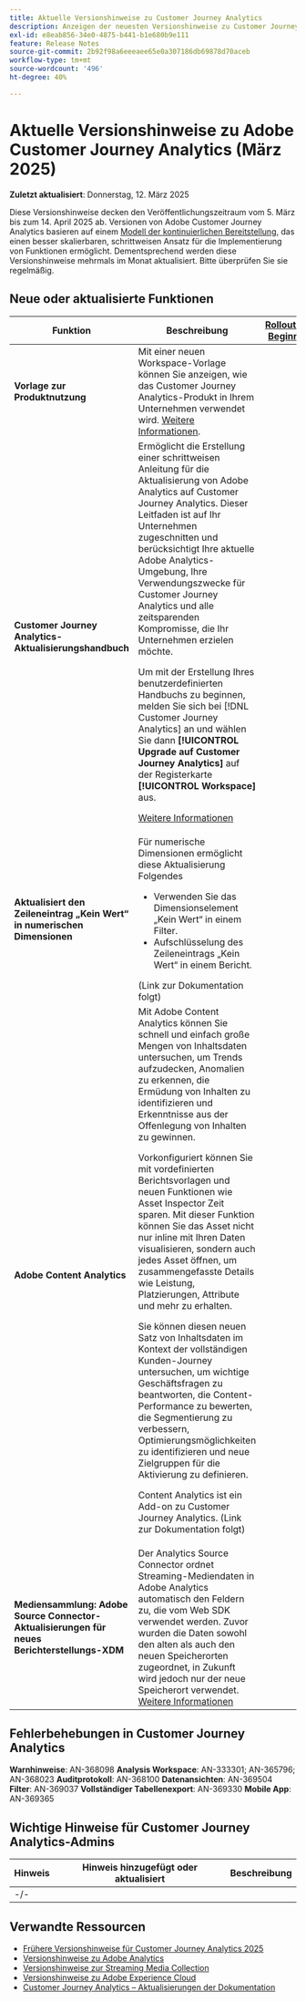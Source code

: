 ```yaml
---
title: Aktuelle Versionshinweise zu Customer Journey Analytics
description: Anzeigen der neuesten Versionshinweise zu Customer Journey Analytics
exl-id: e8eab856-34e0-4875-b441-b1e680b9e111
feature: Release Notes
source-git-commit: 2b92f98a6eeeaee65e0a307186db69878d70aceb
workflow-type: tm+mt
source-wordcount: '496'
ht-degree: 40%

---
```


# Aktuelle Versionshinweise zu Adobe Customer Journey Analytics (März 2025)


**Zuletzt aktualisiert**: Donnerstag, 12. März 2025

Diese Versionshinweise decken den Veröffentlichungszeitraum vom 5. März bis zum 14. April 2025 ab. Versionen von Adobe Customer Journey Analytics basieren auf einem [Modell der kontinuierlichen Bereitstellung](releases.md), das einen besser skalierbaren, schrittweisen Ansatz für die Implementierung von Funktionen ermöglicht. Dementsprechend werden diese Versionshinweise mehrmals im Monat aktualisiert. Bitte überprüfen Sie sie regelmäßig.

## Neue oder aktualisierte Funktionen

| Funktion | Beschreibung | [Rollout-Beginn](releases.md) | [Allgemeine Verfügbarkeit](releases.md) |
| ----------- | ---------- | ------- | ---- |
| **Vorlage zur Produktnutzung** | Mit einer neuen Workspace-Vorlage können Sie anzeigen, wie das Customer Journey Analytics-Produkt in Ihrem Unternehmen verwendet wird. [Weitere Informationen](https://experienceleague.adobe.com/de/docs/analytics-platform/using/cja-workspace/templates/use-templates?lang=de). |  | 5. März 2025 |
| **Customer Journey Analytics-Aktualisierungshandbuch** | Ermöglicht die Erstellung einer schrittweisen Anleitung für die Aktualisierung von Adobe Analytics auf Customer Journey Analytics. Dieser Leitfaden ist auf Ihr Unternehmen zugeschnitten und berücksichtigt Ihre aktuelle Adobe Analytics-Umgebung, Ihre Verwendungszwecke für Customer Journey Analytics und alle zeitsparenden Kompromisse, die Ihr Unternehmen erzielen möchte.<p>Um mit der Erstellung Ihres benutzerdefinierten Handbuchs zu beginnen, melden Sie sich bei [!DNL Customer Journey Analytics] an und wählen Sie dann **[!UICONTROL Upgrade auf Customer Journey Analytics]** auf der Registerkarte **[!UICONTROL Workspace]** aus.<p>[Weitere Informationen](https://experienceleague.adobe.com/en/docs/analytics-platform/using/compare-aa-cja/upgrade-to-cja/cja-upgrade-recommendations#recommended-upgrade-steps-for-most-organizations) |  | Mittwoch, 11. März 2025 |
| **Aktualisiert den Zeileneintrag „Kein Wert“ in numerischen Dimensionen** | Für numerische Dimensionen ermöglicht diese Aktualisierung Folgendes<ul><li>Verwenden Sie das Dimensionselement „Kein Wert“ in einem Filter.</li><li>Aufschlüsselung des Zeileneintrags „Kein Wert“ in einem Bericht.</li></ul> (Link zur Dokumentation folgt) |  | Donnerstag, 26. März 2025 |
| **Adobe Content Analytics** | Mit Adobe Content Analytics können Sie schnell und einfach große Mengen von Inhaltsdaten untersuchen, um Trends aufzudecken, Anomalien zu erkennen, die Ermüdung von Inhalten zu identifizieren und Erkenntnisse aus der Offenlegung von Inhalten zu gewinnen.<p>Vorkonfiguriert können Sie mit vordefinierten Berichtsvorlagen und neuen Funktionen wie Asset Inspector Zeit sparen. Mit dieser Funktion können Sie das Asset nicht nur inline mit Ihren Daten visualisieren, sondern auch jedes Asset öffnen, um zusammengefasste Details wie Leistung, Platzierungen, Attribute und mehr zu erhalten.<p>Sie können diesen neuen Satz von Inhaltsdaten im Kontext der vollständigen Kunden-Journey untersuchen, um wichtige Geschäftsfragen zu beantworten, die Content-Performance zu bewerten, die Segmentierung zu verbessern, Optimierungsmöglichkeiten zu identifizieren und neue Zielgruppen für die Aktivierung zu definieren.<p>Content Analytics ist ein Add-on zu Customer Journey Analytics. (Link zur Dokumentation folgt) |  | Freitag, 27. März 2025 |
| **Mediensammlung: Adobe Source Connector-Aktualisierungen für neues Berichterstellungs-XDM** | Der Analytics Source Connector ordnet Streaming-Mediendaten in Adobe Analytics automatisch den Feldern zu, die vom Web SDK verwendet werden. Zuvor wurden die Daten sowohl den alten als auch den neuen Speicherorten zugeordnet, in Zukunft wird jedoch nur der neue Speicherort verwendet. [Weitere Informationen](https://experienceleague.adobe.com/de/docs/analytics/implementation/aep-edge/xdm-var-mapping) |  | Dienstag, 31. März 2025 |


## Fehlerbehebungen in Customer Journey Analytics

**Warnhinweise**: AN-368098
**Analysis Workspace**: AN-333301; AN-365796; AN-368023
**Auditprotokoll**: AN-368100
**Datenansichten**: AN-369504
**Filter**: AN-369037
**Vollständiger Tabellenexport**: AN-369330
**Mobile App**: AN-369365


## Wichtige Hinweise für Customer Journey Analytics-Admins

| Hinweis | Hinweis hinzugefügt oder aktualisiert | Beschreibung |
| --- | --- | --- |
| -/- | | |

## Verwandte Ressourcen

* [Frühere Versionshinweise für Customer Journey Analytics 2025](/help/release-notes/2025.md)
* [Versionshinweise zu Adobe Analytics](https://experienceleague.adobe.com/docs/analytics/release-notes/latest.html?lang=de)
* [Versionshinweise zur Streaming Media Collection](https://experienceleague.adobe.com/docs/media-analytics/using/additional-resources/release-notes.html?lang=de)
* [Versionshinweise zu Adobe Experience Cloud](https://experienceleague.adobe.com/docs/release-notes/experience-cloud/current.html?lang=de)
* [Customer Journey Analytics – Aktualisierungen der Dokumentation](/help/release-notes/doc-changes.md)
